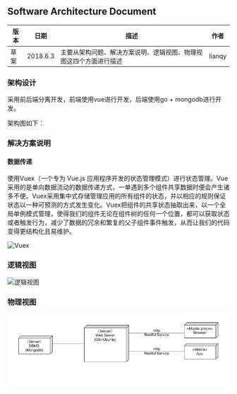 ## Software Architecture Document

| 版本 | 日期 | 描述 | 作者|
| -- | -- | -- | -- |
| 草案 | 2018.6.3 | 主要从架构问题、解决方案说明、逻辑视图、物理视图这四个方面进行描述 | lianqy |

### 架构设计

采用前后端分离开发，前端使用vue进行开发，后端使用go + mongodb进行开发。

架构图如下：

### 解决方案说明
#### 数据传递
使用Vuex（一个专为 Vue.js 应用程序开发的状态管理模式）进行状态管理。Vue采用的是单向数据流动的数据传递方式，一单遇到多个组件共享数据时便会产生诸多不便。Vuex采用集中式存储管理应用的所有组件的状态，并以相应的规则保证状态以一种可预测的方式发生变化。Vuex把组件的共享状态抽取出来，以一个全局单例模式管理，使得我们的组件无论在组件树的任何一个位置，都可以获取状态或者触发行为，减少了数据的冗余和繁复的父子组件事件触发，从而让我们的代码变得更结构化且易维护。
  
![Vuex](https://vuex.vuejs.org/vuex.png)

### 逻辑视图

![逻辑视图](https://github.com/gogogoSYSU/documents/blob/master/img/jiagouluojishitu.PNG?raw=true)

### 物理视图

![物理视图](https://github.com/gogogoSYSU/documents/blob/master/img/wuli.PNG?raw=true)
